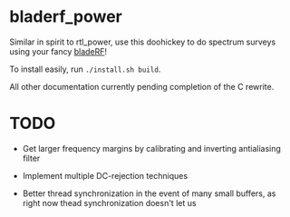 bladerf_power
===============

Similar in spirit to rtl_power, use this doohickey to do spectrum surveys using your fancy [bladeRF](https://nuand.com/)!

To install easily, run `./install.sh build`.

All other documentation currently pending completion of the C rewrite.


TODO
====

* Get larger frequency margins by calibrating and inverting antialiasing filter

* Implement multiple DC-rejection techniques

* Better thread synchronization in the event of many small buffers, as right now
  thead synchronization doesn't let us
